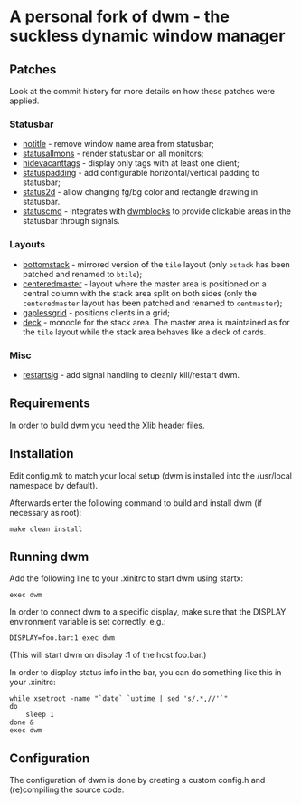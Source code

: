 # A personal fork of dwm - the suckless dynamic window manager

## Patches

Look at the commit history for more details on how these patches were
applied.

### Statusbar

+ [notitle](https://dwm.suckless.org/patches/notitle/) - remove window
  name area from statusbar;
+ [statusallmons](https://dwm.suckless.org/patches/statusallmons/) -
  render statusbar on all monitors;
+ [hidevacanttags](https://dwm.suckless.org/patches/hide_vacant_tags/) -
  display only tags with at least one client;
+ [statuspadding](https://dwm.suckless.org/patches/statuspadding/) - add
  configurable horizontal/vertical padding to statusbar;
+ [status2d](https://dwm.suckless.org/patches/status2d/) - allow
  changing fg/bg color and rectangle drawing in statusbar.
+ [statuscmd](https://dwm.suckless.org/patches/statuscmd/) - integrates
  with [dwmblocks](https://git.dyamon.me/dwmblocks) to provide clickable
  areas in the statusbar through signals.

### Layouts

+ [bottomstack](https://dwm.suckless.org/patches/bottomstack/) -
  mirrored version of the `tile` layout (only `bstack` has been
  patched and renamed to `btile`);
+ [centeredmaster](https://dwm.suckless.org/patches/centeredmaster/) -
  layout where the master area is positioned on a central column with
  the stack area split on both sides (only the `centeredmaster` layout
  has been patched and renamed to `centmaster`);
+ [gaplessgrid](https://dwm.suckless.org/patches/gaplessgrid/) -
  positions clients in a grid;
+ [deck](https://dwm.suckless.org/patches/deck/) - monocle for the stack
  area. The master area is maintained as for the `tile` layout while the
  stack area behaves like a deck of cards.

### Misc

+ [restartsig](https://dwm.suckless.org/patches/restartsig/) - add
  signal handling to cleanly kill/restart dwm.

Requirements
------------
In order to build dwm you need the Xlib header files.


Installation
------------
Edit config.mk to match your local setup (dwm is installed into
the /usr/local namespace by default).

Afterwards enter the following command to build and install dwm (if
necessary as root):

    make clean install


Running dwm
-----------
Add the following line to your .xinitrc to start dwm using startx:

    exec dwm

In order to connect dwm to a specific display, make sure that
the DISPLAY environment variable is set correctly, e.g.:

    DISPLAY=foo.bar:1 exec dwm

(This will start dwm on display :1 of the host foo.bar.)

In order to display status info in the bar, you can do something
like this in your .xinitrc:

    while xsetroot -name "`date` `uptime | sed 's/.*,//'`"
    do
    	sleep 1
    done &
    exec dwm


Configuration
-------------
The configuration of dwm is done by creating a custom config.h
and (re)compiling the source code.
